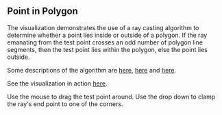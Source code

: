 ## Point in Polygon

The visualization demonstrates the use of a ray casting algorithm to determine whether a point lies inside or outside of a polygon. If the ray emanating from the test point crosses an odd number of polygon line segments, then the test point lies within the polygon, else the point lies outside. 

Some descriptions of the algorithm are [here](https://en.wikipedia.org/wiki/Point_in_polygon), [here](http://erich.realtimerendering.com/ptinpoly/) and [here](https://www.ics.uci.edu/~eppstein/161/960307.html). 

See the visualization in action [here](http://bl.ocks.org/boeric/6c00e5e6106d2db5b08a).

Use the mouse to drag the test point around. Use the drop down to clamp the ray's end point to one of the corners. 


